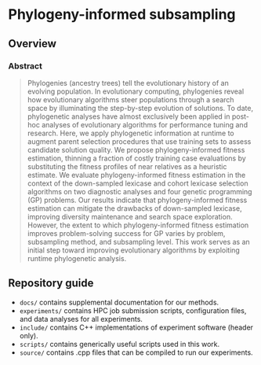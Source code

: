 # Phylogeny-informed subsampling

<!-- TODO - Badges! -->
<!-- [![supplemental](https://img.shields.io/badge/go%20to-supplemental%20material-ff69b4)](https://lalejini.com/GPTP-2023-phylogeny-informed-evaluation/bookdown/book/) -->
<!-- [![DOI](https://zenodo.org/badge/569026105.svg)](https://zenodo.org/badge/latestdoi/569026105) -->
<!-- [![OSF](https://img.shields.io/badge/data%20%40%20OSF-10.17605%2FOSF.IO%2FWXCKN-blue)](https://osf.io/wxckn/) -->

## Overview

### Abstract

> Phylogenies (ancestry trees) tell the evolutionary history of an evolving population.
  In evolutionary computing, phylogenies reveal how evolutionary algorithms steer populations through a search space by illuminating the step-by-step evolution of solutions.
  To date, phylogenetic analyses have almost exclusively been applied in post-hoc analyses of evolutionary algorithms for performance tuning and research.
  Here, we apply phylogenetic information at runtime to augment parent selection procedures that use training sets to assess candidate solution quality.
  We propose phylogeny-informed fitness estimation, thinning a fraction of costly training case evaluations by substituting the fitness profiles of near relatives as a heuristic estimate.
  We evaluate phylogeny-informed fitness estimation in the context of the down-sampled lexicase and cohort lexicase selection algorithms on two diagnostic analyses and four genetic programming (GP) problems.
  Our results indicate that phylogeny-informed fitness estimation can mitigate the drawbacks of down-sampled lexicase, improving diversity maintenance and search space exploration.
  However, the extent to which phylogeny-informed fitness estimation improves problem-solving success for GP varies by problem, subsampling method, and subsampling level.
  This work serves as an initial step toward improving evolutionary algorithms by exploiting runtime phylogenetic analysis.

## Repository guide

- `docs/` contains supplemental documentation for our methods.
- `experiments/` contains HPC job submission scripts, configuration files, and data analyses for all experiments.
- `include/` contains C++ implementations of experiment software (header only).
- `scripts/` contains generically useful scripts used in this work.
- `source/` contains .cpp files that can be compiled to run our experiments.

